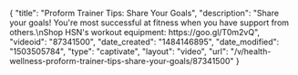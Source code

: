 {
    "title": "Proform Trainer Tips: Share Your Goals",
    "description": "Share your goals! You're most successful at fitness when you have support from others.\nShop HSN's workout equipment:  https:\/\/goo.gl\/T0m2vQ",
    "videoid": "87341500",
    "date_created": "1484146895",
    "date_modified": "1503505784",
    "type": "captivate",
    "layout": "video",
    "url": "\/v\/health-wellness-proform-trainer-tips-share-your-goals\/87341500"
}